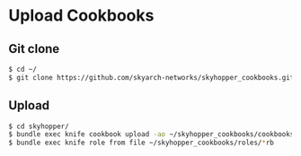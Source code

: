 Upload Cookbooks
====================


Git clone
--------------

```sh
$ cd ~/
$ git clone https://github.com/skyarch-networks/skyhopper_cookbooks.git
```

Upload
----------

```sh
$ cd skyhopper/
$ bundle exec knife cookbook upload -ao ~/skyhopper_cookbooks/cookbooks/
$ bundle exec knife role from file ~/skyhopper_cookbooks/roles/*rb
```

